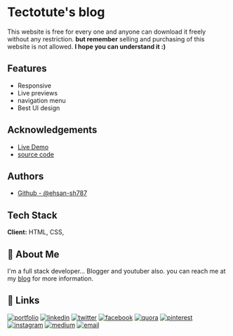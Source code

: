 
# Tectotute's blog 
This website is free for every one and anyone can download it freely without any restriction. **but remember** selling and purchasing of this website is not allowed. 
**I hope you can understand it :)** 
## Features

- Responsive
- Live previews
- navigation menu
- Best UI design


## Acknowledgements

 - [Live Demo](https://ehsan-sh787.github.io/blog/)
 - [source code](https://github.com/matiassingers/awesome-readme) 

## Authors

- [Github - @ehsan-sh787](https://www.github.com/ehsan-sh787)


## Tech Stack

**Client:** HTML, CSS,

## 🚀 About Me
I'm a full stack developer...
Blogger and youtuber also. you can reach me at my [blog](tecnotute.blogspot.com) for more information.

## 🔗 Links
[![portfolio](https://img.shields.io/badge/my_portfolio-fff?style=for-the-badge&logo=ko-fi&logoColor=000)](https://tecnotute.blogspot.com)
[![linkedin](https://img.shields.io/badge/linkedin-fff?style=for-the-badge&logo=linkedin&logoColor=blue)](https://pk.linkedin.com/in/ehsan-shahid-95346921a?trk=profile-badge)
[![twitter](https://img.shields.io/badge/twitter-fff?style=for-the-badge&logo=twitter&logoColor=blue)](https://twitter.com/ehsanshahid17)
[![facebook](https://img.shields.io/badge/facebook-fff?style=for-the-badge&logo=facebook&logoColor=blue)](https://web.facebook.com/shahid.hamid.1460/)
[![quora](https://img.shields.io/badge/quora-fff?style=for-the-badge&logo=quora&logoColor=red)](https://tecnotute.quora.com)
[![pinterest](https://img.shields.io/badge/pinterest-fff?style=for-the-badge&logo=pinterest&logoColor=red)](https://tecnotute.pinterest.com)
[![instagram](https://img.shields.io/badge/intagram-fff?style=for-the-badge&logo=instagram&logoColor=#3f729b)](https://twitter.com/ehsansh787)
[![medium](https://img.shields.io/badge/medium-fff?style=for-the-badge&logo=medium&logoColor=black)](https://tecnotute.medium.com)
[![email](https://img.shields.io/badge/Gmail-fff?style=for-the-badge&logo=gmail&logoColor=red)](https://feedburner.google.com/fb/a/mailverify?uri=Tecnotute&loc=en_US)

